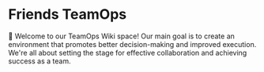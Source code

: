 # Friends TeamOps
👋 Welcome to our TeamOps Wiki space! Our main goal is to create an environment that promotes better decision-making and improved execution. We're all about setting the stage for effective collaboration and achieving success as a team.
